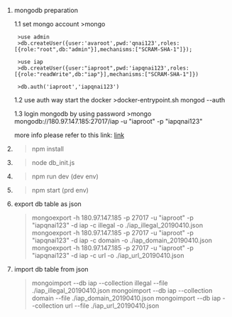 1. mongodb preparation

    1.1 set mongo account
        >mongo 

        >use admin
        >db.createUser({user:'avaroot',pwd:'qnai123',roles:[{role:"root",db:"admin"}],mechanisms:["SCRAM-SHA-1"]});

        >use iap
        >db.createUser({user:"iaproot",pwd:'iapqnai123',roles:[{role:"readWrite",db:"iap"}],mechanisms:["SCRAM-SHA-1"]})

        >db.auth('iaproot','iapqnai123')

    1.2 use auth way start the docker
        >docker-entrypoint.sh mongod --auth

    1.3 login mongodb by using password
        >mongo mongodb://180.97.147.185:27017/iap -u "iaproot" -p "iapqnai123"
    
    more info please refer to this link: [link](https://docs.mongodb.com/guides/server/auth/)
   
2. >npm install
3. >node db_init.js
4. >npm run dev (dev env)
5. >npm start (prd env)
6. export db table as json
   > mongoexport  -h 180.97.147.185 -p 27017 -u "iaproot" -p "iapqnai123" -d iap -c illegal -o ./iap_illegal_20190410.json
   > mongoexport  -h 180.97.147.185 -p 27017 -u "iaproot" -p "iapqnai123" -d iap -c domain -o ./iap_domain_20190410.json
   > mongoexport  -h 180.97.147.185 -p 27017 -u "iaproot" -p "iapqnai123" -d iap -c url -o ./iap_url_20190410.json
7. import db table from json
   > mongoimport --db iap --collection illegal --file ./iap_illegal_20190410.json
   > mongoimport --db iap --collection domain --file ./iap_domain_20190410.json
   > mongoimport --db iap --collection url --file ./iap_url_20190410.json